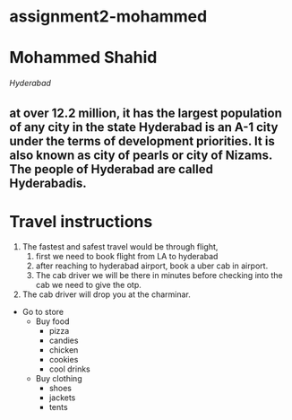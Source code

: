 # assignment2-mohammed
# Mohammed Shahid
###### Hyderabad
at over 12.2 million, it has the largest population of any city in the state Hyderabad is an A-1 city under the terms of development priorities. It is also known as **city of pearls or city of Nizams**. The people of Hyderabad are called **Hyderabadis**.
- 
# Travel instructions
1. The fastest and safest travel would be through flight,  
    1. first we need to book flight from LA to hyderabad
    2. after reaching to hyderabad airport, book a uber cab in airport.
    3. The cab driver we will be there in minutes before checking into the cab we need to give the otp.
2. The cab driver will drop you at the charminar.
* Go to store
    * Buy food
        * pizza
        * candies
        * chicken 
        * cookies
        * cool drinks
    * Buy clothing
        * shoes
        * jackets
        * tents